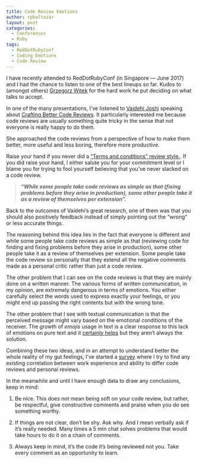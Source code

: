 ```yaml
---
title: Code Review Emotions
author: rpbaltazar
layout: post
categories:
  - Conferences
  - Ruby
tags:
  - RedDotRubyConf
  - Coding Emotions
  - Code Review
---
```


I have recently attended to RedDotRubyConf (in Singapore — June 2017) and I had the chance to listen to one of the best lineups so far. Kudos to (amongst others) [Grzegorz Witek](https://twitter.com/arnvald) for the hard work he put deciding on what talks to accept.

In one of the many presentations, I’ve listened to [Vaidehi Joshi](https://twitter.com/vaidehijoshi) speaking about [Crafting Better Code Reviews](https://medium.com/@vaidehijoshi/crafting-better-code-reviews-1a5fc00a9312). It particularly interested me because code reviews are usually something quite tricky in the sense that not everyone is really happy to do them.

She approached the code reviews from a perspective of how to make them better, more useful and less boring, therefore more productive.

Raise your hand if you never did a [“Terms and conditions” review style.](https://medium.com/@mrjoelkemp/giving-better-code-reviews-16109e0fdd36). If you did raise your hand, I either salute you for your commitment level or I blame you for trying to fool yourself believing that you’ve never slacked on a code review.
> ***“While some people take code reviews as simple as that (fixing problems before they arise in production), some other people take it as a review of themselves per extension”.***

Back to the outcomes of Vaidehi’s great research, one of them was that you should also positively feedback instead of simply pointing out the “wrong” or less accurate things.

The reasoning behind this idea lies in the fact that everyone is different and while some people take code reviews as simple as that (reviewing code for finding and fixing problems before they arise in production), some other people take it as a review of themselves per extension. Some people take the code review so personally that they extend all the negative comments made as a personal critic rather than just a code review.

The other problem that I can see on the code reviews is that they are mainly done on a written manner. The various forms of written communication, in my opinion, are extremely dangerous in terms of emotions. You either carefully select the words used to express exactly your feelings, or you might end up passing the right contents but with the wrong tone.

The other problem that I see with textual communication is that the perceived message might vary based on the emotional conditions of the receiver. The growth of *emojis* usage in text is a clear response to this lack of emotions on pure text and it [certainly helps](https://www.youtube.com/watch?v=-ZW9kP4bJqY) but they aren’t always the solution.

Combining these two ideas, and in an attempt to understand better the whole reality of my gut feelings, I’ve started a [survey](https://goo.gl/forms/kRT9qlEhlrNUuZCF2) where I try to find any existing correlation between work experience and ability to differ code reviews and personal reviews.

In the meanwhile and until I have enough data to draw any conclusions, keep in mind:

1. Be nice. This does not mean being soft on your code review, but rather, be respectful, give constructive comments and praise when you do see something worthy.

1. If things are not clear, don’t be shy. Ask why. And I mean verbally ask if it’s really needed. Many times a 5 min chat solves problems that would take hours to do it on a chain of comments.

1. Always keep in mind, it’s the code it’s being reviewed not you. Take every comment as an opportunity to learn.
